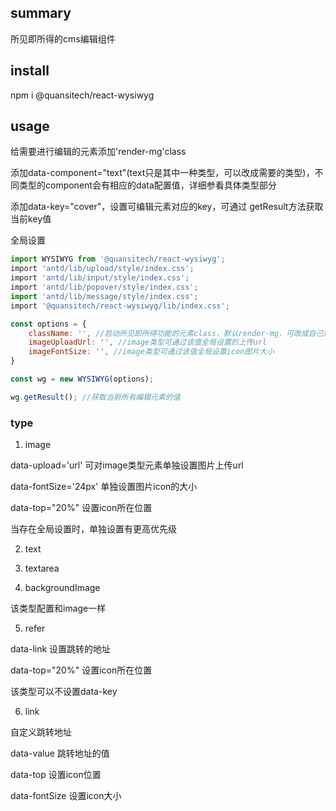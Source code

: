 ## summary
所见即所得的cms编辑组件

## install
npm i @quansitech/react-wysiwyg 

## usage
给需要进行编辑的元素添加'render-mg'class

添加data-component="text"(text只是其中一种类型，可以改成需要的类型)，不同类型的component会有相应的data配置值，详细参看具体类型部分

添加data-key="cover"，设置可编辑元素对应的key，可通过 getResult方法获取当前key值

全局设置
```js
import WYSIWYG from '@quansitech/react-wysiwyg';
import 'antd/lib/upload/style/index.css';
import 'antd/lib/input/style/index.css';
import 'antd/lib/popover/style/index.css';
import 'antd/lib/message/style/index.css';
import '@quansitech/react-wysiwyg/lib/index.css';

const options = {
    className: '', //启动所见即所得功能的元素class，默认render-mg，可改成自己需要的值
    imageUploadUrl: '', //image类型可通过该值全局设置的上传url
    imageFontSize: '', //image类型可通过该值全局设置icon图片大小
}

const wg = new WYSIWYG(options);

wg.getResult(); //获取当前所有编辑元素的值
```

### type
1. image  

data-upload='url' 可对image类型元素单独设置图片上传url

data-fontSize='24px' 单独设置图片icon的大小

data-top="20%" 设置icon所在位置

当存在全局设置时，单独设置有更高优先级

2. text

3. textarea

4. backgroundImage

该类型配置和image一样

5. refer

data-link 设置跳转的地址

data-top="20%" 设置icon所在位置

该类型可以不设置data-key

6. link

自定义跳转地址

data-value 跳转地址的值

data-top 设置icon位置

data-fontSize 设置icon大小
